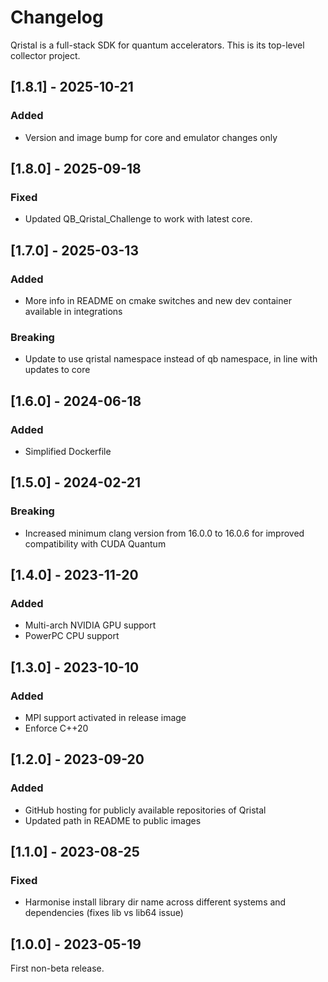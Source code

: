 # Changelog

Qristal is a full-stack SDK for quantum accelerators.  This is its top-level collector project.

## [1.8.1] - 2025-10-21

### Added

- Version and image bump for core and emulator changes only


## [1.8.0] - 2025-09-18

### Fixed

- Updated QB_Qristal_Challenge to work with latest core.


## [1.7.0] - 2025-03-13

### Added

- More info in README on cmake switches and new dev container available in integrations

### Breaking

- Update to use qristal namespace instead of qb namespace, in line with updates to core


## [1.6.0] - 2024-06-18

### Added

- Simplified Dockerfile


## [1.5.0] - 2024-02-21

### Breaking

- Increased minimum clang version from 16.0.0 to 16.0.6 for improved compatibility with CUDA Quantum


## [1.4.0] - 2023-11-20

### Added

- Multi-arch NVIDIA GPU support
- PowerPC CPU support


## [1.3.0] - 2023-10-10

### Added

- MPI support activated in release image
- Enforce C++20


## [1.2.0] - 2023-09-20

### Added

- GitHub hosting for publicly available repositories of Qristal
- Updated path in README to public images


## [1.1.0] - 2023-08-25

### Fixed

- Harmonise install library dir name across different systems and dependencies (fixes lib vs lib64 issue)


## [1.0.0] - 2023-05-19

First non-beta release.

